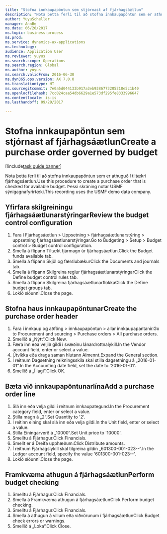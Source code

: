```yaml
--- 
title: "Stofna innkaupapöntun sem stjórnast af fjárhagsáætlun"
description: "Nota þetta ferli til að stofna innkaupapöntun sem er athuguð í tiltækri fjárhagsáætlun."
author: YuyuScheller
manager: AnnBe
ms.date: 06/20/2017
ms.topic: business-process
ms.prod: 
ms.service: dynamics-ax-applications
ms.technology: 
audience: Application User
ms.reviewer: yuyus
ms.search.scope: Operations
ms.search.region: Global
ms.author: yuyus
ms.search.validFrom: 2016-06-30
ms.dyn365.ops.version: AX 7.0.0
ms.translationtype: HT
ms.sourcegitcommit: 7e0a5d044133b917a3eb9386773205218e5c1b40
ms.openlocfilehash: 7cc024caa54db6629a1e573df295fe8333996647
ms.contentlocale: is-is
ms.lasthandoff: 09/29/2017

---
```

# <a name="create-a-purchase-order-governed-by-budget"></a><span data-ttu-id="30627-103">Stofna innkaupapöntun sem stjórnast af fjárhagsáætlun</span><span class="sxs-lookup"><span data-stu-id="30627-103">Create a purchase order governed by budget</span></span>

[!include[task guide banner](../../includes/task-guide-banner.md)]

<span data-ttu-id="30627-104">Nota þetta ferli til að stofna innkaupapöntun sem er athuguð í tiltækri fjárhagsáætlun.</span><span class="sxs-lookup"><span data-stu-id="30627-104">Use this procedure to create a purchase order that is checked for available budget.</span></span> <span data-ttu-id="30627-105">Þessi skráning notar USMF sýnigagnafyrirtæki.</span><span class="sxs-lookup"><span data-stu-id="30627-105">This recording uses the USMF demo data company.</span></span>


## <a name="review-the-budget-control-configuration"></a><span data-ttu-id="30627-106">Yfirfara skilgreiningu fjárhagsáætlunarstýringar</span><span class="sxs-lookup"><span data-stu-id="30627-106">Review the budget control configuration</span></span>
1. <span data-ttu-id="30627-107">Fara í Fjárhagsáætlun > Uppsetning > fjárhagsáætlunarstýring > uppsetning fjárhagsáætlunarstýringar.</span><span class="sxs-lookup"><span data-stu-id="30627-107">Go to Budgeting > Setup > Budget control > Budget control configuration.</span></span>
2. <span data-ttu-id="30627-108">Smella á flipann Tiltækt fjármagn úr fjárhagsáætlun.</span><span class="sxs-lookup"><span data-stu-id="30627-108">Click the Budget funds available tab.</span></span>
3. <span data-ttu-id="30627-109">Smella á flipann Skjöl og færslubækur</span><span class="sxs-lookup"><span data-stu-id="30627-109">Click the Documents and journals tab.</span></span>
4. <span data-ttu-id="30627-110">Smella á flipann Skilgreina reglur fjárhagsáætlunarstýringar</span><span class="sxs-lookup"><span data-stu-id="30627-110">Click the Define budget control rules tab.</span></span>
5. <span data-ttu-id="30627-111">Smella á flipann Skilgreina fjárhagsáætlunarflokka</span><span class="sxs-lookup"><span data-stu-id="30627-111">Click the Define budget groups tab.</span></span>
6. <span data-ttu-id="30627-112">Lokið síðunni.</span><span class="sxs-lookup"><span data-stu-id="30627-112">Close the page.</span></span>

## <a name="create-the-purchase-order-header"></a><span data-ttu-id="30627-113">Stofna haus innkaupapöntunar</span><span class="sxs-lookup"><span data-stu-id="30627-113">Create the purchase order header</span></span>
1. <span data-ttu-id="30627-114">Fara í innkaup og aðföng > innkaupapöntun  > allar innkaupapantanir.</span><span class="sxs-lookup"><span data-stu-id="30627-114">Go to Procurement and sourcing > Purchase orders > All purchase orders.</span></span>
2. <span data-ttu-id="30627-115">Smellið á „Nýtt“.</span><span class="sxs-lookup"><span data-stu-id="30627-115">Click New.</span></span>
3. <span data-ttu-id="30627-116">Færa inn eða veljið gildi í svæðinu lánardrottnalykill.</span><span class="sxs-lookup"><span data-stu-id="30627-116">In the Vendor account field, enter or select a value.</span></span>
4. <span data-ttu-id="30627-117">Útvíkka eða draga saman hlutann Almennt.</span><span class="sxs-lookup"><span data-stu-id="30627-117">Expand the General section.</span></span>
5. <span data-ttu-id="30627-118">Í reitnum Dagsetning reikningsskila skal stilla dagsetningu á „2016-01-01“.</span><span class="sxs-lookup"><span data-stu-id="30627-118">In the Accounting date field, set the date to '2016-01-01'.</span></span>
6. <span data-ttu-id="30627-119">Smellið á „Í lagi“.</span><span class="sxs-lookup"><span data-stu-id="30627-119">Click OK.</span></span>

## <a name="add-a-purchase-order-line"></a><span data-ttu-id="30627-120">Bæta við innkaupapöntunarlína</span><span class="sxs-lookup"><span data-stu-id="30627-120">Add a purchase order line</span></span>
1. <span data-ttu-id="30627-121">Slá inn eða velja gildi í reitnum innkaupategund.</span><span class="sxs-lookup"><span data-stu-id="30627-121">In the Procurement category field, enter or select a value.</span></span>
2. <span data-ttu-id="30627-122">Stilla magn á „2“.</span><span class="sxs-lookup"><span data-stu-id="30627-122">Set Quantity to '2'.</span></span>
3. <span data-ttu-id="30627-123">Í reitinn eining skal slá inn eða velja gildi.</span><span class="sxs-lookup"><span data-stu-id="30627-123">In the Unit field, enter or select a value.</span></span>
4. <span data-ttu-id="30627-124">Stilla Einingarverð á „10000“.</span><span class="sxs-lookup"><span data-stu-id="30627-124">Set Unit price to '10000'.</span></span>
5. <span data-ttu-id="30627-125">Smelltu á Fjárhagur.</span><span class="sxs-lookup"><span data-stu-id="30627-125">Click Financials.</span></span>
6. <span data-ttu-id="30627-126">Smellt er á Dreifa upphæðum.</span><span class="sxs-lookup"><span data-stu-id="30627-126">Click Distribute amounts.</span></span>
7. <span data-ttu-id="30627-127">Í reitnum Fjárhagslykill skal tilgreina gildin „601300-001-023--“.</span><span class="sxs-lookup"><span data-stu-id="30627-127">In the Ledger account field, specify the value '601300-001-023--'.</span></span>
8. <span data-ttu-id="30627-128">Lokið síðunni.</span><span class="sxs-lookup"><span data-stu-id="30627-128">Close the page.</span></span>

## <a name="perform-budget-checking"></a><span data-ttu-id="30627-129">Framkvæma athugun á fjárhagsáætlun</span><span class="sxs-lookup"><span data-stu-id="30627-129">Perform budget checking</span></span>
1. <span data-ttu-id="30627-130">Smelltu á Fjárhagur.</span><span class="sxs-lookup"><span data-stu-id="30627-130">Click Financials.</span></span>
2. <span data-ttu-id="30627-131">Smella á Framkvæma athugun á fjárhagsáætlun</span><span class="sxs-lookup"><span data-stu-id="30627-131">Click Perform budget checking.</span></span>
3. <span data-ttu-id="30627-132">Smelltu á Fjárhagur.</span><span class="sxs-lookup"><span data-stu-id="30627-132">Click Financials.</span></span>
4. <span data-ttu-id="30627-133">Smella á athugun á villum eða viðvörunum í fjárhagsáætlun</span><span class="sxs-lookup"><span data-stu-id="30627-133">Click Budget check errors or warnings.</span></span>
5. <span data-ttu-id="30627-134">Smellið á „Loka“.</span><span class="sxs-lookup"><span data-stu-id="30627-134">Click Close.</span></span>


